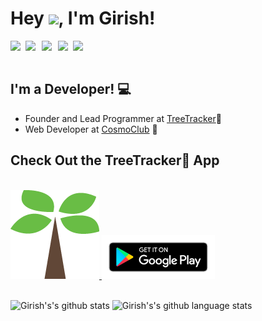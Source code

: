 # Hey <img src="https://github.com/TheDudeThatCode/TheDudeThatCode/blob/master/Assets/Hi.gif" width="29px">, I'm Girish!

 
<a href="https://www.linkedin.com/in/girish-rajani/">
  <img align="left" width="24px" src="https://cdn.jsdelivr.net/npm/simple-icons@v3/icons/linkedin.svg"  />
</a>
<a href="https://twitter.com/girishrajani162">
  <img align="left" width="26px" src="https://cdn.jsdelivr.net/npm/simple-icons@v3/icons/twitter.svg" />
</a>

<a href="https://girish-r-rajani.medium.com/">
  <img align="left" width="26px" src="https://cdn.jsdelivr.net/npm/simple-icons@v3/icons/medium.svg" />
</a>
<a href="https://play.google.com/store/apps/developer?id=TreeTracker">
  <img align="left" width="24px" src="https://cdn.jsdelivr.net/npm/simple-icons@v3/icons/googleplay.svg"  />
</a>
<a href="https://discord.com/login?redirect_to=%2Foauth2%2Fauthorize%3Fclient_id%3D799485174269739038%26permissions%3D515136%26scope%3Dbot">
  <img align="left" width="24px" src="https://cdn.jsdelivr.net/npm/simple-icons@v3/icons/discord.svg"  />
</a>


<br>
<br>

## I'm a  Developer! 💻

* Founder and Lead Programmer at <a href="https://github.com/TreeTracker">TreeTracker</a>🌱
* Web Developer at <a href="https://cosmoclub.in">CosmoClub</a> 🌟



## Check Out the TreeTracker🌱 App

<br>
<a href="https://play.google.com/store/apps/details?id=com.treetracker.app">
  <img src = './assets/tree2.png' href="">
</a>
<a href="https://play.google.com/store/apps/details?id=com.treetracker.app">
  <img src = './assets/badge.png' height=70 >
</a>
</a>
<br>
<br>

![Girish's's github stats](https://github-readme-stats.vercel.app/api?username=girishrajani&show_icons=true&hide_border=true&theme=tokyonight)
![Girish's's github language stats](https://github-readme-stats.vercel.app/api/top-langs/?username=girishrajani&theme=tokyonight&layout=compact&hide_border=true)
